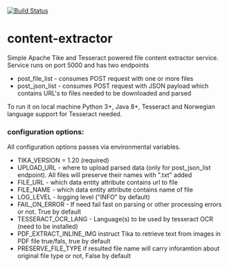 [![Build Status](https://travis-ci.org/timurgen/content-extractor.svg?branch=master)](https://travis-ci.org/timurgen/content-extractor)

# content-extractor

Simple Apache Tike and Tesseract powered file content extractor service. Service runs on port 5000 and has two endpoints 

* post_file_list - consumes POST request with one or more files
* post_json_list - consumes POST request with JSON payload which contains URL's to files needed to be downloaded and parsed

To run it on local machine Python 3+, Java 8+, Tesseract and Norwegian language support for Tesseract needed. 

### configuration options: 

All configuration options passes via environmental variables.   
* TIKA_VERSION = 1.20 (required)
* UPLOAD_URL - where to upload parsed data (only for post_json_list endpoint). All files will preserve their names with ".txt" added
* FILE_URL - which data entity attribute contains url to file
* FILE_NAME - which data entity attribute contains name of file
* LOG_LEVEL - logging level ("INFO" by default)
* FAIL_ON_ERROR - If need fail fast on parsing or other processing errors or not. True by default
* TESSERACT_OCR_LANG - Language(s) to be used by tesseract OCR (need to be installed)
* PDF_EXTRACT_INLINE_IMG instruct Tika to retrieve text from images in PDF file true/fals, true by default
* PRESERVE_FILE_TYPE if resulted file name will carry inforamtion about original file type or not, False by default
